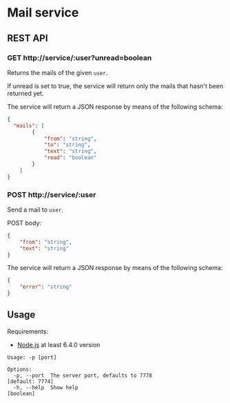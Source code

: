 # Mail service

## REST API

### GET http://service/:user?unread=boolean

Returns the mails of the given `user`.

If unread is set to true, the service will return only the mails that hasn't been returned yet.

The service will return a JSON response by means of the following schema:

```JSON
{
  "mails": [
        {
            "from": "string",
            "to": "string",
            "text": "string",
            "read": "boolean"
        }
    ]
}
```

### POST http://service/:user 

Send a mail to `user`.

POST body:

```json
{
    "from": "string",
    "text": "string"
}
```

The service will return a JSON response by means of the following schema:

```json
{
    "error": "string"
}
```

## Usage

Requirements:

- [Node.js](https://nodejs.org/en/) at least 6.4.0 version

```
Usage: -p [port]

Options:
  -p, --port  The server port, defaults to 7778                  [default: 7774]
  -h, --help  Show help                                                [boolean]
```
